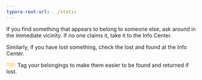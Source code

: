 ```yaml
---
typora-root-url: ../static
---
```


If you find something that appears to belong to someone else, ask around in the immediate vicinity. If no one claims it, take it to the Info Center.



Similarly, if you have lost something, check the lost and found at the Info Center.



<span style="color:#fdb913;">TIP:</span> Tag your belongings to make them easier to be found and returned if lost.

